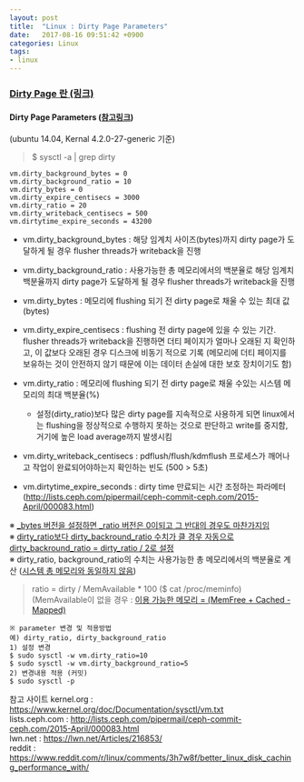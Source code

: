 ```yaml
---
layout: post
title:  "Linux : Dirty Page Parameters"
date:   2017-08-16 09:51:42 +0900
categories: Linux
tags:
- linux
---
```


### <a href ='/linux/2017/08/10/linux_page_cache_dirty_page.html'>Dirty Page 란 (링크)</a>

#### Dirty Page Parameters (<a href ='https://www.kernel.org/doc/Documentation/sysctl/vm.txt'>참고링크</a>) <br>
(ubuntu 14.04, Kernal 4.2.0-27-generic 기준) 
> $ sysctl -a \| grep dirty

```
vm.dirty_background_bytes = 0
vm.dirty_background_ratio = 10
vm.dirty_bytes = 0
vm.dirty_expire_centisecs = 3000
vm.dirty_ratio = 20
vm.dirty_writeback_centisecs = 500
vm.dirtytime_expire_seconds = 43200
```

- vm.dirty_background_bytes : 해당 임계치 사이즈(bytes)까지 dirty page가 도달하게 될 경우 flusher threads가 writeback을 진행

- vm.dirty_background_ratio : 사용가능한 총 메모리에서의 백분율로 해당 임계치 백분율까지 dirty page가 도달하게 될 경우 flusher threads가 writeback을 진행

- vm.dirty_bytes : 메모리에 flushing 되기 전 dirty page로 채울 수 있는 최대 값 (bytes)

- vm.dirty_expire_centisecs :  flushing 전 dirty page에 있을 수 있는 기간.  flusher threads가 writeback을 진행하면 더티 페이지가 얼마나 오래된 지 확인하고, 이 값보다 오래된 경우 디스크에 비동기 적으로 기록 (메모리에 더티 페이지를 보유하는 것이 안전하지 않기 때문에 이는 데이터 손실에 대한 보호 장치이기도 함)

- vm.dirty_ratio : 메모리에 flushing 되기 전 dirty page로 채울 수있는 시스템 메모리의 최대 백분율(%)
	- 설정(dirty_ratio)보다 많은 dirty page를 지속적으로 사용하게 되면 linux에서는 flushing을 정상적으로 수행하지 못하는 것으로 판단하고 write를 중지함, 거기에 높은 load average까지 발생시킴

- vm.dirty_writeback_centisecs : pdflush/flush/kdmflush 프로세스가 깨어나고 작업이 완료되어야하는지 확인하는 빈도 (500 > 5초)

- vm.dirtytime_expire_seconds : dirty time 만료되는 시간 조정하는 파라메터 (http://lists.ceph.com/pipermail/ceph-commit-ceph.com/2015-April/000083.html)

※ <a href ='https://www.kernel.org/doc/Documentation/sysctl/vm.txt'>_bytes 버전을 설정하면 _ratio 버전은 0이되고 그 반대의 경우도 마찬가지임</a>   <br>
※ <a href ='https://lwn.net/Articles/216853/'>dirty_ratio보다 dirty_backround_ratio 수치가 클 경우 자동으로 dirty_backround_ratio = dirty_ratio / 2로 설정 </a>  <br>
※ dirty_ratio, background_ratio의 수치는 사용가능한 총 메모리에서의 백분율로 계산 (<a href ='https://www.kernel.org/doc/Documentation/sysctl/vm.txt'>시스템 총 메모리와 동일하지 않음</a>)  <br>
> ratio = dirty / MemAvailable * 100 ($ cat /proc/meminfo) <br>
(MemAvailable이 없을 경우 : <a href ='https://www.reddit.com/r/linux/comments/3h7w8f/better_linux_disk_caching_performance_with/'>이용 가능한 메모리 = (MemFree + Cached - Mapped)</a> <br>

```
※ parameter 변경 및 적용방법
예) dirty_ratio, dirty_background_ratio
1) 설정 변경
$ sudo sysctl -w vm.dirty_ratio=10
$ sudo sysctl -w vm.dirty_background_ratio=5
2) 변경내용 적용 (커밋)
$ sudo sysctl -p
```

참고 사이트
kernel.org : <https://www.kernel.org/doc/Documentation/sysctl/vm.txt> <br>
lists.ceph.com : <http://lists.ceph.com/pipermail/ceph-commit-ceph.com/2015-April/000083.html> <br>
lwn.net : <https://lwn.net/Articles/216853/> <br>
reddit : <https://www.reddit.com/r/linux/comments/3h7w8f/better_linux_disk_caching_performance_with/> <br>


[Jekyll-docs]: https://Jekyllrb.com/docs/home
[Jekyll-gh]:   https://github.com/Jekyll/Jekyll
[Jekyll-talk]: https://talk.Jekyllrb.com/
